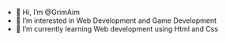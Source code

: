 - 👋 Hi, I’m @GrimAim
- 👀 I’m interested in Web Development and Game Development 
- 🌱 I’m currently learning Web development using Html and Css

<!---
GrimAim/GrimAim is a ✨ special ✨ repository because its `README.md` (this file) appears on your GitHub profile.
You can click the Preview link to take a look at your changes.
--->
